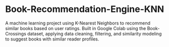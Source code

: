 # Book-Recommendation-Engine-KNN
A machine learning project using K-Nearest Neighbors to recommend similar books based on user ratings. Built in Google Colab using the Book-Crossings dataset, applying data cleaning, filtering, and similarity modeling to suggest books with similar reader profiles.
